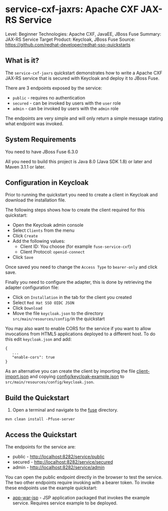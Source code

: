 service-cxf-jaxrs: Apache CXF JAX-RS Service
============================================

Level: Beginner
Technologies: Apache CXF, JavaEE, JBoss Fuse
Summary: JAX-RS Service
Target Product: Keycloak, JBoss Fuse
Source: <https://github.com/redhat-developer/redhat-sso-quickstarts>


What is it?
-----------

The `service-cxf-jaxrs` quickstart demonstrates how to write a Apache CXF JAX-RS service that is secured with Keycloak and deploy
it to JBoss Fuse.

There are 3 endpoints exposed by the service:

* `public` - requires no authentication
* `secured` - can be invoked by users with the `user` role
* `admin` - can be invoked by users with the `admin` role

The endpoints are very simple and will only return a simple message stating what endpoint was invoked.


System Requirements
-------------------

You need to have JBoss Fuse 6.3.0

All you need to build this project is Java 8.0 (Java SDK 1.8) or later and Maven 3.1.1 or later.


Configuration in Keycloak
-----------------------

Prior to running the quickstart you need to create a client in Keycloak and download the installation file.

The following steps shows how to create the client required for this quickstart:

* Open the Keycloak admin console
* Select `Clients` from the menu
* Click `Create`
* Add the following values:
  * Client ID: You choose (for example `fuse-service-cxf`)
  * Client Protocol: `openid-connect`
* Click `Save`

Once saved you need to change the `Access Type` to `bearer-only` and click save.

Finally you need to configure the adapter, this is done by retrieving the adapter configuration file:

* Click on `Installation` in the tab for the client you created
* Select `Red Hat SSO OIDC JSON`
* Click `Download`
* Move the file `keycloak.json` to the directory `src/main/resources/config/`in the quickstart

You may also want to enable CORS for the service if you want to allow invocations from HTML5 applications deployed to a
different host. To do this edit `keycloak.json` and add:

```
{
   ...
   "enable-cors": true
}
```

As an alternative you can create the client by importing the file [client-import.json](config/client-import.json) and
copying [config/keycloak-example.json](config/keycloak-example.json) to `src/main/resources/config/keycloak.json`.

Build the Quickstart
--------------------

1. Open a terminal and navigate to the [fuse](../fuse) directory.

```
mvn clean install -Pfuse-server
```


Access the Quickstart
---------------------

The endpoints for the service are:

* public - <http://localhost:8282/service/public>
* secured - <http://localhost:8282/service/secured>
* admin - <http://localhost:8282/service/admin>

You can open the public endpoint directly in the browser to test the service. The two other endpoints require
invoking with a bearer token. To invoke these endpoints use the example quickstart:

* [app-war-jsp](../app-war/README.md) - JSP application packaged that invokes the example service. Requires service example to be deployed.
